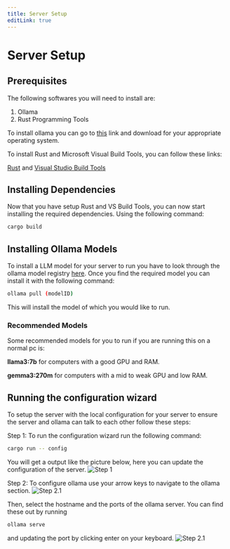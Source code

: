 ```yaml
---
title: Server Setup
editLink: true
---
```


<script>
</script>
# Server Setup

## Prerequisites
The following softwares you will need to install are:
1. Ollama
2. Rust Programming Tools

To install ollama you can go to [this](https://ollama.com/download) link and download for your appropriate operating system.

To install Rust and Microsoft Visual Build Tools, you can follow these links:

[Rust](https://rust-lang.org/tools/install/) and
[Visual Studio Build Tools](https://visualstudio.microsoft.com/downloads/)

## Installing Dependencies
Now that you have setup Rust and VS Build Tools, you can now start installing the required dependencies. Using the following command:

```bash
cargo build
```

## Installing Ollama Models

To install a LLM model for your server to run you have to look through the ollama model registry [here](https://ollama.com/search). Once you find the required model you can install it with the following command:
```bash
ollama pull (modelID)
```
This will install the model of which you would like to run.

### Recommended Models
Some recommended models for you to run if you are running this on a normal pc is:

**llama3:7b** for computers with a good GPU and RAM.

**gemma3:270m** for computers with a mid to weak GPU and low RAM.

## Running the configuration wizard
To setup the server with the local configuration for your server to ensure the server and ollama can talk to each other follow these steps:

Step 1: To run the configuration wizard run the following command:
```bash
cargo run -- config
```
You will get a output like the picture below, here you can update the configuration of the server.
![Step 1](https://cdn.discordapp.com/attachments/1431916130393526282/1433154381313871952/image.png?ex=6903a887&is=69025707&hm=6ad9d650d1963a3d6f023a2466a95e82c649a153d46093d32916516ef80ac523)

Step 2: To configure ollama use your arrow keys to navigate to the ollama section.
![Step 2.1](https://cdn.discordapp.com/attachments/1431916130393526282/1433153531715653702/image.png?ex=6903a7bc&is=6902563c&hm=9ccffb9ce1dd53c7054e20ca8012557cabbb7e3e16735fa73425934ed7d39ffc&)

Then, select the hostname and the ports of the ollama server. You can find these out by running 
```bash
ollama serve
```
and updating the port by clicking enter on your keyboard.
![Step 2.1](https://cdn.discordapp.com/attachments/1431916130393526282/1433153531967439050/image.png?ex=6903a7bc&is=6902563c&hm=ae476bae2f09891a0497cb9cced8bafaee1b4353adc773c8cc6c902e50e63005&)